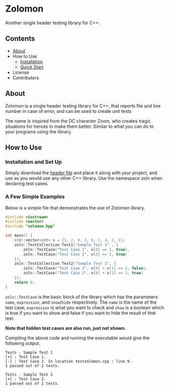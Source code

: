 # Zolomon
Another single header testing library for C++.

## Contents

- [About](#about)
- How to Use
    - [Installation](#installation-and-set-up)
    - [Quick Start](#a-few-simple-examples)
- License
- Contributors

## About
Zolomon is  a single header testing library for C++, that reports file and line number in case of error, and can be used to create unit tests

The name is inspired from the DC character Zoom, who creates tragic situations for heroes to make them better. Similar to what you can do to your programs using the library.

## How to Use
### Installation and Set Up
Simply download the [header file](https://raw.githubusercontent.com/PK-cod3ch3mist/Zolomon/main/zolomon.hpp?token=ANHLDA6AV5SHVJRQVTHP4NTBFIGVY) and place it along with your project, and use as you would use any other C++ library. Use the namespace zoln when declaring test cases.

### A Few Simple Examples
Below is a simple file that demonstrates the use of Zolomon library.
```c++
#include <iostream>
#include <vector>
#include "zolomon.hpp"

int main() {
	std::vector<int> v = {1, 2, 0, 3, 0, 1, 4, 2, 1};
	zoln::TestCollection Test1("Sample Test 1" , {
	    zoln::TestCase("Test Case 1", v[0] == 1, true),
	    zoln::TestCase("Test Case 2", v[2] == 1, true)
	});
	zoln::TestCollection Test2("Sample Test 2", {
	    zoln::TestCase("Test Case 1", v[0] + v[1] == 2, false),
	    zoln::TestCase("Test Case 2", v[0] + v[1] == 3, true)
	});
	return 0;
}
```
`zoln::TestCase` is the basic block of the library which has the parameters: `name`, `expression`, and `show`/`hide` respectively. The `name` is the name of the test case, `expression` is what you want to check and `show` is a boolean which is true if you want to show and false if you want to hide the result of that test.

**Note that hidden test cases are also run, just not shown.**

Compiling the above code and running the executable would give the following output.
```
Tests - Sample Test 1
[+] : Test Case 1. 
[-] : Test Case 2. In location testzolomon.cpp : line 9. 
1 passed out of 2 tests.

Tests - Sample Test 2
[+] : Test Case 2. 
1 passed out of 2 tests.
```